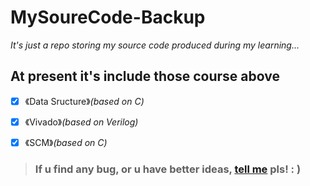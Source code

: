 # MySoureCode-Backup

*It's just a repo storing my source code produced during my learning...*

## At present it's include those course above

- [x] 《Data Sructure》*(based on C)*

- [x] 《Vivado》*(based on Verilog)*

- [x] 《SCM》*(based on C)*

> ### If u find any bug, or u have better ideas, [tell me](https://github.com/AokIvan/MySoureCode-Backup/issues/new) pls! : )
